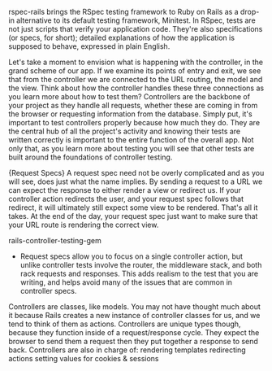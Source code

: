 rspec-rails brings the RSpec testing framework to Ruby on Rails as a drop-in alternative to its default testing framework, Minitest.
In RSpec, tests are not just scripts that verify your application code. They're also specifications (or specs, for short); detailed explanations of how the application is supposed to behave, expressed in plain English.

Let's take a moment to envision what is happening with the controller, in the grand scheme of our app. If we examine its points of entry and exit, we see that from the controller we are connected to the URL routing, the model and the view. Think about how the controller handles these three connections as you learn more about how to test them?
Controllers are the backbone of your project as they handle all requests, whether these are coming in from the browser or requesting information from the database. Simply put, it's important to test controllers properly because how much they do. They are the central hub of all the project's activity and knowing their tests are written correctly is important to the entire function of the overall app. Not only that, as you learn more about testing you will see that other tests are built around the foundations of controller testing.

{Request Specs}
A request spec need not be overly complicated and as you will see, does just what the name implies. By sending a request to a URL we can expect the response to either render a view or redirect us. If your controller action redirects the user, and your request spec follows that redirect, it will ultimately still expect some view to be rendered. That's all it takes. At the end of the day, your request spec just want to make sure that your URL route is rendering the correct view.

rails-controller-testing-gem
- Request specs allow you to focus on a single controller action, but unlike controller tests involve the router, the middleware stack, and both rack requests and responses. This adds realism to the test that you are writing, and helps avoid many of the issues that are common in controller specs.

Controllers are classes, like models. You may not have thought much about it because Rails creates a new instance of controller classes for us, and we tend to think of them as actions. Controllers are unique types though, because they function inside of a request/response cycle. They expect the browser to send them a request then they put together a response to send back. Controllers are also in charge of:
rendering templates
redirecting actions
setting values for cookies & sessions